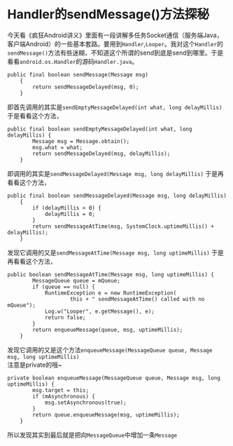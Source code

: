 # Handler的sendMessage()方法探秘

今天看《疯狂Android讲义》里面有一段讲解多任务Socket通信（服务端Java，客户端Android）的一些基本套路。要用到`Handler`,`Looper`。我对这个`Handler`的`sendMessage()`方法有些迷糊，不知道这个所谓的send到底是send到哪里。于是看看`android.os.Handler`的源码`Handler.java`。</br>

```
public final boolean sendMessage(Message msg)
    {
        return sendMessageDelayed(msg, 0);
    }
```
即首先调用的其实是`sendEmptyMessageDelayed(int what, long delayMillis)` 于是看看这个方法，</br>

```
public final boolean sendEmptyMessageDelayed(int what, long delayMillis) {
        Message msg = Message.obtain();
        msg.what = what;
        return sendMessageDelayed(msg, delayMillis);
    }
```
即调用的其实是`sendMessageDelayed(Message msg, long delayMillis)` 于是再看看这个方法，</br>

```
public final boolean sendMessageDelayed(Message msg, long delayMillis)
    {
        if (delayMillis < 0) {
            delayMillis = 0;
        }
        return sendMessageAtTime(msg, SystemClock.uptimeMillis() + delayMillis);
    }
```
发现它调用的又是`sendMessageAtTime(Message msg, long uptimeMillis)` 于是再看看这个方法，</br>

```
public boolean sendMessageAtTime(Message msg, long uptimeMillis) {
        MessageQueue queue = mQueue;
        if (queue == null) {
            RuntimeException e = new RuntimeException(
                    this + " sendMessageAtTime() called with no mQueue");
            Log.w("Looper", e.getMessage(), e);
            return false;
        }
        return enqueueMessage(queue, msg, uptimeMillis);
    }
```
发现它调用的又是这个方法`enqueueMessage(MessageQueue queue, Message msg, long uptimeMillis)` </br>
注意是private的哦~ </br>

```
private boolean enqueueMessage(MessageQueue queue, Message msg, long uptimeMillis) {
        msg.target = this;
        if (mAsynchronous) {
            msg.setAsynchronous(true);
        }
        return queue.enqueueMessage(msg, uptimeMillis);
    }
```
所以发现其实到最后就是把向`MessageQueue`中增加一条`Message`
